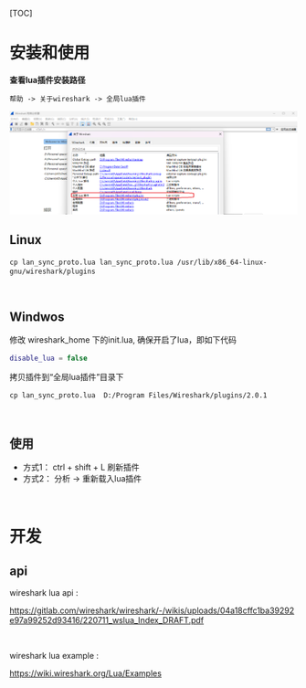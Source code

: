 
[TOC]

# 安装和使用

**查看lua插件安装路径**

```
帮助 -> 关于wireshark -> 全局lua插件
```
<img src="images/wireshark_help_plugin.png">

<br/>

## Linux
``` shell
cp lan_sync_proto.lua lan_sync_proto.lua /usr/lib/x86_64-linux-gnu/wireshark/plugins
```

<br/>

## Windwos

修改 wireshark_home 下的init.lua, 确保开启了lua，即如下代码
``` lua
disable_lua = false
```

拷贝插件到“全局lua插件”目录下

``` shell
cp lan_sync_proto.lua  D:/Program Files/Wireshark/plugins/2.0.1
```
<br/>

## 使用
- 方式1： ctrl + shift + L 刷新插件
- 方式2： 分析 -> 重新载入lua插件

<br/>

# 开发

## api

wireshark lua api : 

https://gitlab.com/wireshark/wireshark/-/wikis/uploads/04a18cffc1ba39292e97a99252d93416/220711_wslua_Index_DRAFT.pdf

<br/>

wireshark lua example : 

https://wiki.wireshark.org/Lua/Examples